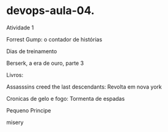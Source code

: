# devops-aula-04.


Atividade 1



Forrest Gump: o contador de histórias

Dias de treinamento

Berserk, a era de ouro, parte 3

Livros:

Assasssins creed the last descendants: Revolta em nova york

Cronicas de gelo e fogo: Tormenta de espadas

Pequeno Principe

misery
